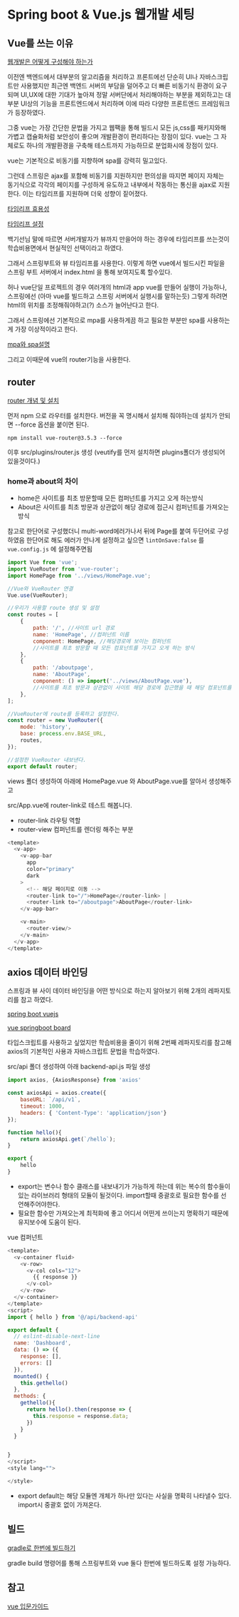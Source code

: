 # Spring boot & Vue.js 웹개발 세팅

## Vue를 쓰는 이유

[웹개발은 어떻게 구성해야 하는가](https://www.softmoa.com/sprt/blog/sprtBlogPost.pem/1846)

이전엔 백엔드에서 대부분의 알고리즘을 처리하고 프론트에선 단순히 UI나 자바스크립트만 사용했지만 최근엔 백엔드 서버의 부담을 덜어주고 더 빠른 비동기식 환경이 요구되며 UI,UX에 대한 기대가 높아져 정말 서버단에서 처리해야하는 부분을 제외하고는 대부분 UI상의 기능을 프론트엔드에서 처리하며 이에 따라 다양한 프론트엔드 프레임워크가 등장하였다.

그중 vue는 가장 간단한 문법을 가지고 웹팩을 통해 빌드시 모든 js,css를 패키지와해 가볍고 캡슐화처럼 보안성이 좋으며 개발환경이 편리하다는 장점이 있다. vue는 그 자체로도 하나의 개발환경을 구축해 테스트까지 가능하므로 분업화시에 장점이 있다.

vue는 기본적으로 비동기를 지향하며 spa를 강력히 밀고있다.

그런데 스프링은 ajax를 포함해 비동기를 지원하지만 편의성을 따지면 페이지 자체는 동기식으로 각각의 페이지를 구성하게 유도하고 내부에서 작동하는 통신을 ajax로 지원한다. 이는 타임리프를 지원하며 더욱 성향이 짙어졌다.

[타임리프 효용성](https://www.inflearn.com/questions/7209/thymeleaf%EC%9D%98-%ED%9A%A8%EC%9A%A9%EC%84%B1%EC%97%90-%EB%8C%80%ED%95%9C-%EC%A7%88%EB%AC%B8%EC%9E%85%EB%8B%88%EB%8B%A4)

[타임리프 설정](https://ellune.tistory.com/24)

백기선님 말에 따르면 서버개발자가 뷰까지 만을어야 하는 경우에 타임리프를 쓰는것이 학습비용면에서 현실적인 선택이라고 하였다.

그래서 스프링부트와 뷰 타임리프를 사용한다. 이렇게 하면 vue에서 빌드시킨 파일을 스프링 부트 서버에서 index.html 을 통해 보여지도록 할수있다.

허나 vue단일 프로젝트의 경우 여러개의 html과 app vue를 만들어 실행이 가능하나, 스프링에선 (아마 vue를 빌드하고 스프링 서버에서 실행시를 말하는듯) 그렇게 하려면 html의 위치를 조정해줘야하고(?) 소스가 늘어난다고 한다.

그래서 스프링에선 기본적으로 mpa를 사용하게끔 하고 필요한 부분만 spa를 사용하는게 가장 이상적이라고 한다.

[mpa와 spa설명](https://velog.io/@taypark/MPA%EC%97%90%EC%84%9C-SPA%EB%A1%9C)

그리고 이때문에 vue의 router기능을 사용한다.

## router

[router 개념 및 설치](https://any-ting.tistory.com/45)

먼저 npm 으로 라우터를 설치한다. 버전을 꼭 명시해서 설치해 줘야하는데 설치가 안되면 --force 옵션을 붙이면 된다.

```
npm install vue-router@3.5.3 --force   
```

이후 src/plugins/router.js 생성 (veutify를 먼저 설치하면 plugins폴더가 생성되어 있을것이다.)

### home과 about의 차이

* home은 사이트를 최초 방문할때 모든 컴퍼넌트를 가지고 오게 하는방식
* About은 사이트를 최초 방문과 상관없이 해당 경로에 접근시 컴퍼넌트를 가져오는 방식

참고로 한단어로 구성했더니 multi-word에러가나서 뒤에 Page를 붙여 두단어로 구성하였음 한단어로 해도 에러가 안나게 설정하고 싶으면 `lintOnSave:false` 를 `vue.config.js` 에 설정해주면됨

```javascript
import Vue from 'vue';
import VueRouter from 'vue-router';
import HomePage from '../views/HomePage.vue';

//Vue와 VueRouter 연결
Vue.use(VueRouter);

//우리가 사용할 route 생성 및 설정
const routes = [
    {
        path: '/', //사이트 url 경로
        name: 'HomePage', //컴퍼넌트 이름
        component: HomePage, //해당경로에 보이는 컴퍼넌트
        //사이트를 최초 방문할 때 모든 컴포넌트를 가지고 오게 하는 방식
    },
    {
        path: '/aboutpage',
        name: 'AboutPage',
        component: () => import('../views/AboutPage.vue'),
        //사이트를 최초 방문과 상관없이 사이트 해당 경로에 접근했을 때 해당 컴포넌트를 가지고 오는 방식
    },
];

//VueRouter에 route를 등록하고 설정한다.
const router = new VueRouter({
    mode: 'history',
    base: process.env.BASE_URL,
    routes,
});

//설정한 VueRouter 내보낸다.
export default router;
```

views 폴더 생성하여 아래에 HomePage.vue 와 AboutPage.vue를 알아서 생성해주고

src/App.vue에 router-link로 테스트 해봅니다.

* router-link 라우팅 역할
* router-view 컴퍼넌트를 렌더링 해주는 부분

```javascript
<template>
  <v-app>
    <v-app-bar
      app
      color="primary"
      dark
    > 
      <!-- 해당 페이지로 이동 -->
      <router-link to="/">HomePage</router-link> |
      <router-link to="/aboutpage">AboutPage</router-link>
    </v-app-bar>

    <v-main>
      <router-view/>
    </v-main>
  </v-app>
</template>
```

## axios 데이터 바인딩 <a href="#axios-eb-8d-b0-ec-9d-b4-ed-84-b0-eb-b0-94-ec-9d-b8-eb-94-a9" id="axios-eb-8d-b0-ec-9d-b4-ed-84-b0-eb-b0-94-ec-9d-b8-eb-94-a9"></a>

스프링과 뷰 사이 데이터 바인딩을 어떤 방식으로 하는지 알아보기 위해 2개의 레파지토리를 참고 하였다.

[spring boot vuejs](https://github.com/jonashackt/spring-boot-vuejs)

[vue springboot board](https://github.com/jinseogood/vue-springboot-board)

타입스크립트를 사용하고 싶었지만 학습비용을 줄이기 위해 2번째 레파지토리를 참고해 axios의 기본적인 사용과 자바스크립트 문법을 학습하였다.

src/api 폴더 생성하여 아래 backend-api.js 파일 생성

```javascript
import axios, {AxiosResponse} from 'axios'

const axiosApi = axios.create({
    baseURL: `/api/v1`,
    timeout: 1000,
    headers: { 'Content-Type': 'application/json'}
});

function hello(){
    return axiosApi.get(`/hello`);
}

export {
    hello
}
```

* export는 변수나 함수 클래스를 내보내기가 가능하게 하는데 위는 복수의 함수들이 있는 라이브러리 형태의 모듈이 될것이다. import할때 중괄호로 필요한 함수를 선언해주어야한다.
* 필요한 함수만 가져오는게 최적화에 좋고 어디서 어떤게 쓰이는지 명확하기 때문에 유지보수에 도움이 된다.

vue 컴퍼넌트

```javascript
<template>
  <v-container fluid>
    <v-row>
      <v-col cols="12">
        {{ response }}
      </v-col>
    </v-row>
  </v-container>
</template>
<script>
import { hello } from '@/api/backend-api'

export default {
  // eslint-disable-next-line
  name: 'Dashboard',
  data: () => ({
    response: [],
    errors: []
  }),
  mounted() {
    this.gethello()
  },
  methods: {
    gethello(){
      return hello().then(response => {
        this.response = response.data;
      })
    }
  }


}
</script>
<style lang="">

</style>
```

* export default는 해당 모듈엔 개체가 하나만 있다는 사실을 명확히 나타낼수 있다. import시 중괄호 없이 가져온다.

## 빌드

[gradle로 한번에 빌드하기](https://herojoon-dev.tistory.com/25)

gradle build 명령어를 통해 스프링부트와 vue 둘다 한번에 빌드하도록 설정 가능하다.

## 참고

[vue 입문가이드](https://joshua1988.github.io/web-development/vuejs/vuejs-tutorial-for-beginner/)

